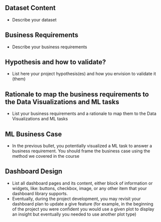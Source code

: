 ## Dataset Content
* Describe your dataset


## Business Requirements
* Describe your business requirements


## Hypothesis and how to validate?
* List here your project hypothesis(es) and how you envision to validate it (them) 


## Rationale to map the business requirements to the Data Visualizations and ML tasks
* List your business requirements and a rationale to map them to the Data Visualizations and ML tasks


## ML Business Case
* In the previous bullet, you potentially visualized a ML task to answer a business requirement. You should frame the business case using the method we covered in the course 


## Dashboard Design
* List all dashboard pages and its content, either block of information or widgets, like: buttons, checkbox, image, or any other item that your dashboard library supports.
* Eventually, during the project development, you may revisit your dashboard plan to update a give feature (for example, in the beginning of the project you were confident you would use a given plot to display an insight but eventually you needed to use another plot type)


